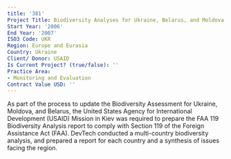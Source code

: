```yaml
---
title: '381'
Project Title: Biodiversity Analyses for Ukraine, Belarus, and Moldova
Start Year: '2006'
End Year: '2007'
ISO3 Code: UKR
Region: Europe and Eurasia
Country: Ukraine
Client/ Donor: USAID
Is Current Project? (true/false): ''
Practice Area:
- Monitoring and Evaluation
Contract Value USD: ''
---
```


As part of the process to update the Biodiversity Assessment for Ukraine, Moldova, and Belarus, the United States Agency for International Development (USAID) Mission in Kiev was required to prepare the FAA 119 Biodiversity Analysis report to comply with Section 119 of the Foreign Assistance Act (FAA). DevTech conducted a multi-country biodiversity analysis, and prepared a report for each country and a synthesis of issues facing the region.